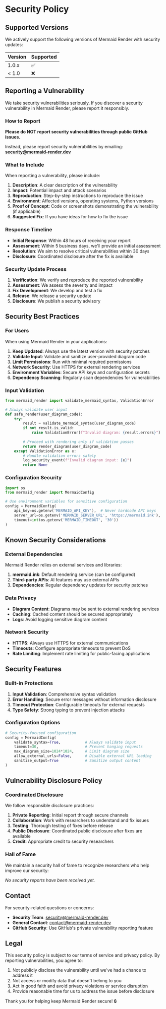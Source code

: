 # Security Policy

## Supported Versions

We actively support the following versions of Mermaid Render with security updates:

| Version | Supported          |
| ------- | ------------------ |
| 1.0.x   | :white_check_mark: |
| < 1.0   | :x:                |

## Reporting a Vulnerability

We take security vulnerabilities seriously. If you discover a security vulnerability in Mermaid Render, please report it responsibly.

### How to Report

**Please do NOT report security vulnerabilities through public GitHub issues.**

Instead, please report security vulnerabilities by emailing:
**[security@mermaid-render.dev](mailto:security@mermaid-render.dev)**

### What to Include

When reporting a vulnerability, please include:

1. **Description**: A clear description of the vulnerability
2. **Impact**: Potential impact and attack scenarios
3. **Reproduction**: Step-by-step instructions to reproduce the issue
4. **Environment**: Affected versions, operating systems, Python versions
5. **Proof of Concept**: Code or screenshots demonstrating the vulnerability (if applicable)
6. **Suggested Fix**: If you have ideas for how to fix the issue

### Response Timeline

- **Initial Response**: Within 48 hours of receiving your report
- **Assessment**: Within 5 business days, we'll provide an initial assessment
- **Resolution**: We aim to resolve critical vulnerabilities within 30 days
- **Disclosure**: Coordinated disclosure after the fix is available

### Security Update Process

1. **Verification**: We verify and reproduce the reported vulnerability
2. **Assessment**: We assess the severity and impact
3. **Fix Development**: We develop and test a fix
4. **Release**: We release a security update
5. **Disclosure**: We publish a security advisory

## Security Best Practices

### For Users

When using Mermaid Render in your applications:

1. **Keep Updated**: Always use the latest version with security patches
2. **Validate Input**: Validate and sanitize user-provided diagram code
3. **Limit Permissions**: Run with minimal required permissions
4. **Network Security**: Use HTTPS for external rendering services
5. **Environment Variables**: Secure API keys and configuration secrets
6. **Dependency Scanning**: Regularly scan dependencies for vulnerabilities

### Input Validation

```python
from mermaid_render import validate_mermaid_syntax, ValidationError

# Always validate user input
def safe_render(user_diagram_code):
    try:
        result = validate_mermaid_syntax(user_diagram_code)
        if not result.is_valid:
            raise ValidationError(f"Invalid diagram: {result.errors}")
        
        # Proceed with rendering only if validation passes
        return render_diagram(user_diagram_code)
    except ValidationError as e:
        # Handle validation errors safely
        log_security_event(f"Invalid diagram input: {e}")
        return None
```

### Configuration Security

```python
import os
from mermaid_render import MermaidConfig

# Use environment variables for sensitive configuration
config = MermaidConfig(
    api_key=os.getenv('MERMAID_API_KEY'),  # Never hardcode API keys
    server_url=os.getenv('MERMAID_SERVER_URL', 'https://mermaid.ink'),
    timeout=int(os.getenv('MERMAID_TIMEOUT', '30'))
)
```

## Known Security Considerations

### External Dependencies

Mermaid Render relies on external services and libraries:

1. **mermaid.ink**: Default rendering service (can be configured)
2. **Third-party APIs**: AI features may use external APIs
3. **Dependencies**: Regular dependency updates for security patches

### Data Privacy

- **Diagram Content**: Diagrams may be sent to external rendering services
- **Caching**: Cached content should be secured appropriately
- **Logs**: Avoid logging sensitive diagram content

### Network Security

- **HTTPS**: Always use HTTPS for external communications
- **Timeouts**: Configure appropriate timeouts to prevent DoS
- **Rate Limiting**: Implement rate limiting for public-facing applications

## Security Features

### Built-in Protections

1. **Input Validation**: Comprehensive syntax validation
2. **Error Handling**: Secure error messages without information disclosure
3. **Timeout Protection**: Configurable timeouts for external requests
4. **Type Safety**: Strong typing to prevent injection attacks

### Configuration Options

```python
# Security-focused configuration
config = MermaidConfig(
    validate_syntax=True,           # Always validate input
    timeout=30,                     # Prevent hanging requests
    max_diagram_size=1024*1024,     # Limit diagram size
    allow_external_urls=False,      # Disable external URL loading
    sanitize_output=True            # Sanitize output content
)
```

## Vulnerability Disclosure Policy

### Coordinated Disclosure

We follow responsible disclosure practices:

1. **Private Reporting**: Initial report through secure channels
2. **Collaboration**: Work with researchers to understand and fix issues
3. **Testing**: Thorough testing of fixes before release
4. **Public Disclosure**: Coordinated public disclosure after fixes are available
5. **Credit**: Appropriate credit to security researchers

### Hall of Fame

We maintain a security hall of fame to recognize researchers who help improve our security:

*No security reports have been received yet.*

## Contact

For security-related questions or concerns:

- **Security Team**: [security@mermaid-render.dev](mailto:security@mermaid-render.dev)
- **General Contact**: [contact@mermaid-render.dev](mailto:contact@mermaid-render.dev)
- **GitHub Security**: Use GitHub's private vulnerability reporting feature

## Legal

This security policy is subject to our terms of service and privacy policy. By reporting vulnerabilities, you agree to:

1. Not publicly disclose the vulnerability until we've had a chance to address it
2. Not access or modify data that doesn't belong to you
3. Act in good faith and avoid privacy violations or service disruption
4. Provide reasonable time for us to address the issue before disclosure

Thank you for helping keep Mermaid Render secure! 🔒
